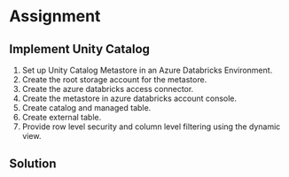 # Assignment

## Implement Unity Catalog

1. Set up Unity Catalog Metastore in an Azure Databricks Environment. 
2. Create the root storage account for the metastore. 
3. Create the azure databricks access connector. 
4. Create the metastore in azure databricks account console. 
5. Create catalog and managed table. 
6. Create external table. 
7. Provide row level security and column level filtering using the dynamic view.


## Solution

